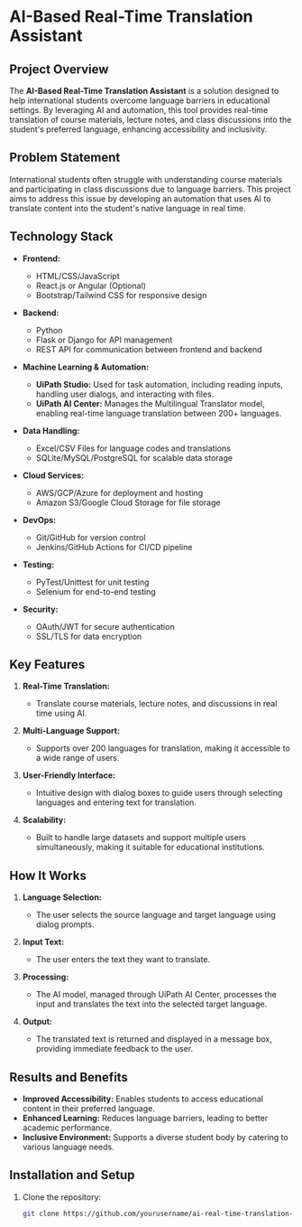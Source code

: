 # AI-Based Real-Time Translation Assistant

## Project Overview

The **AI-Based Real-Time Translation Assistant** is a solution designed to help international students overcome language barriers in educational settings. By leveraging AI and automation, this tool provides real-time translation of course materials, lecture notes, and class discussions into the student's preferred language, enhancing accessibility and inclusivity.

## Problem Statement

International students often struggle with understanding course materials and participating in class discussions due to language barriers. This project aims to address this issue by developing an automation that uses AI to translate content into the student's native language in real time.

## Technology Stack

- **Frontend:**
  - HTML/CSS/JavaScript
  - React.js or Angular (Optional)
  - Bootstrap/Tailwind CSS for responsive design

- **Backend:**
  - Python
  - Flask or Django for API management
  - REST API for communication between frontend and backend

- **Machine Learning & Automation:**
  - **UiPath Studio:** Used for task automation, including reading inputs, handling user dialogs, and interacting with files.
  - **UiPath AI Center:** Manages the Multilingual Translator model, enabling real-time language translation between 200+ languages.

- **Data Handling:**
  - Excel/CSV Files for language codes and translations
  - SQLite/MySQL/PostgreSQL for scalable data storage

- **Cloud Services:**
  - AWS/GCP/Azure for deployment and hosting
  - Amazon S3/Google Cloud Storage for file storage

- **DevOps:**
  - Git/GitHub for version control
  - Jenkins/GitHub Actions for CI/CD pipeline

- **Testing:**
  - PyTest/Unittest for unit testing
  - Selenium for end-to-end testing

- **Security:**
  - OAuth/JWT for secure authentication
  - SSL/TLS for data encryption

## Key Features

1. **Real-Time Translation:**
   - Translate course materials, lecture notes, and discussions in real time using AI.
   
2. **Multi-Language Support:**
   - Supports over 200 languages for translation, making it accessible to a wide range of users.
   
3. **User-Friendly Interface:**
   - Intuitive design with dialog boxes to guide users through selecting languages and entering text for translation.
   
4. **Scalability:**
   - Built to handle large datasets and support multiple users simultaneously, making it suitable for educational institutions.

## How It Works

1. **Language Selection:**
   - The user selects the source language and target language using dialog prompts.
   
2. **Input Text:**
   - The user enters the text they want to translate.
   
3. **Processing:**
   - The AI model, managed through UiPath AI Center, processes the input and translates the text into the selected target language.
   
4. **Output:**
   - The translated text is returned and displayed in a message box, providing immediate feedback to the user.

## Results and Benefits

- **Improved Accessibility:** Enables students to access educational content in their preferred language.
- **Enhanced Learning:** Reduces language barriers, leading to better academic performance.
- **Inclusive Environment:** Supports a diverse student body by catering to various language needs.

## Installation and Setup

1. Clone the repository:
   ```bash
   git clone https://github.com/yourusername/ai-real-time-translation-assistant.git
